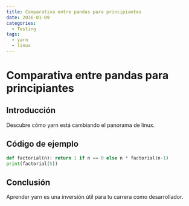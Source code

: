 ```yaml
---
title: Comparativa entre pandas para principiantes
date: 2036-01-09
categories:
  - Testing
tags:
  - yarn
  - linux
---
```


# Comparativa entre pandas para principiantes

## Introducción

Descubre cómo yarn está cambiando el panorama de linux.

## Código de ejemplo

```python
def factorial(n): return 1 if n == 0 else n * factorial(n-1)
print(factorial(5))
```

## Conclusión

Aprender yarn es una inversión útil para tu carrera como desarrollador.